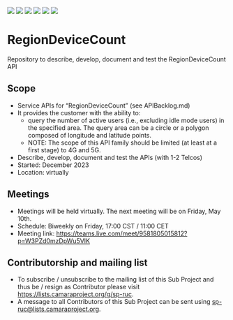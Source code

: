 <a href="https://github.com/camaraproject/RegionDeviceCount/commits/" title="Last Commit"><img src="https://img.shields.io/github/last-commit/camaraproject/RegionDeviceCount?style=plastic"></a>
<a href="https://github.com/camaraproject/RegionDeviceCount/issues" title="Open Issues"><img src="https://img.shields.io/github/issues/camaraproject/RegionDeviceCount?style=plastic"></a>
<a href="https://github.com/camaraproject/RegionDeviceCount/pulls" title="Open Pull Requests"><img src="https://img.shields.io/github/issues-pr/camaraproject/RegionDeviceCount?style=plastic"></a>
<a href="https://github.com/camaraproject/RegionDeviceCount/graphs/contributors" title="Contributors"><img src="https://img.shields.io/github/contributors/camaraproject/RegionDeviceCount?style=plastic"></a>
<a href="https://github.com/camaraproject/RegionDeviceCount" title="Repo Size"><img src="https://img.shields.io/github/repo-size/camaraproject/RegionDeviceCount?style=plastic"></a>
<a href="https://github.com/camaraproject/RegionDeviceCount/blob/main/LICENSE" title="License"><img src="https://img.shields.io/badge/License-Apache%202.0-green.svg?style=plastic"></a>

# RegionDeviceCount
Repository to describe, develop, document and test the RegionDeviceCount API

## Scope
* Service APIs for “RegionDeviceCount” (see APIBacklog.md)  
* It provides the customer with the ability to:  
  * query the number of active users (i.e., excluding idle mode users) in the specified area. The query area can be a circle or a polygon composed of longitude and latitude points.
  * NOTE: The scope of this API family should be limited (at least at a first stage) to 4G and 5G.  
* Describe, develop, document and test the APIs (with 1-2 Telcos)  
* Started: December 2023
* Location: virtually  

## Meetings
* Meetings will be held virtually. The next meeting will be on Friday, May 10th.
* Schedule: Biweekly on Friday, 17:00 CST / 11:00 CET
* Meeting link: https://teams.live.com/meet/9581805015812?p=W3PZd0mzDpWu5VIK

## Contributorship and mailing list
* To subscribe / unsubscribe to the mailing list of this Sub Project and thus be / resign as Contributor please visit <https://lists.camaraproject.org/g/sp-ruc>.
* A message to all Contributors of this Sub Project can be sent using <sp-ruc@lists.camaraproject.org>.
